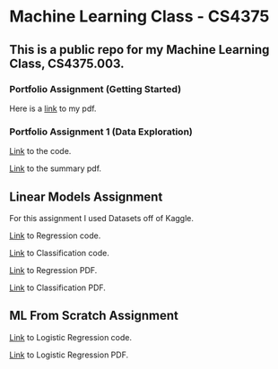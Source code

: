 # Machine Learning Class - CS4375

## This is a public repo for my Machine Learning Class, CS4375.003. 



### Portfolio Assignment (Getting Started)

Here is a [link](https://github.com/rpatangay00/MachineLearningClass/blob/9c957528a5faf51253b72e14173e4f3ecccae792/Overview_of_ML.pdf) to my pdf.

### Portfolio Assignment 1 (Data Exploration)

[Link](https://github.com/rpatangay00/MachineLearningClass/blob/a57464eeaada5ba51f47cec46261c68a4b20991d/PortfolioAssignment1/DataExploration.cpp) to the code.

[Link](https://github.com/rpatangay00/MachineLearningClass/blob/a57464eeaada5ba51f47cec46261c68a4b20991d/PortfolioAssignment1/Portfolio%20Component%201_%20Data%20Exploration.pdf) to the summary pdf.

## Linear Models Assignment 

For this assignment I used Datasets off of Kaggle.

[Link](https://github.com/rpatangay00/MachineLearningClass/blob/0ce5dae11cede845b3d7ab3e806a9f764114880b/LinearModels/Regression.Rmd) to Regression code.

[Link](https://github.com/rpatangay00/MachineLearningClass/blob/0744dde66b79979b7f3f1a07f404f59037c8b6dc/LinearModels/Classification.Rmd) to Classification code.

[Link](https://github.com/rpatangay00/MachineLearningClass/blob/0744dde66b79979b7f3f1a07f404f59037c8b6dc/LinearModels/Regression.pdf) to Regression PDF.

[Link](https://github.com/rpatangay00/MachineLearningClass/blob/0744dde66b79979b7f3f1a07f404f59037c8b6dc/LinearModels/Classification.pdf) to Classification PDF.

## ML From Scratch Assignment 

[Link](https://github.com/rpatangay00/MachineLearningClass/blob/0394f268286c5f5b37e0aa1a97814aeec7029a58/MLFromScratch/LogReg.cpp) to Logistic Regression code.

[Link](https://github.com/rpatangay00/MachineLearningClass/blob/0394f268286c5f5b37e0aa1a97814aeec7029a58/MLFromScratch/MLFromScratch_.pdf) to Logistic Regression PDF.
